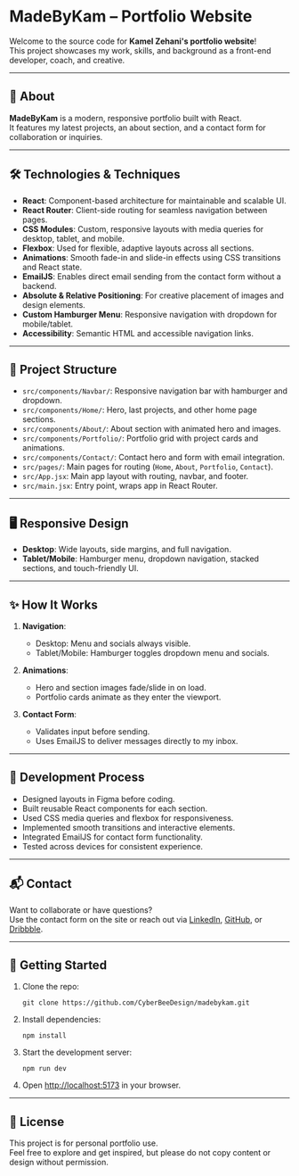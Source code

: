 # MadeByKam – Portfolio Website

Welcome to the source code for **Kamel Zehani's portfolio website**!  
This project showcases my work, skills, and background as a front-end developer, coach, and creative.

---

## 🚀 About

**MadeByKam** is a modern, responsive portfolio built with React.  
It features my latest projects, an about section, and a contact form for collaboration or inquiries.

---

## 🛠️ Technologies & Techniques

- **React**: Component-based architecture for maintainable and scalable UI.
- **React Router**: Client-side routing for seamless navigation between pages.
- **CSS Modules**: Custom, responsive layouts with media queries for desktop, tablet, and mobile.
- **Flexbox**: Used for flexible, adaptive layouts across all sections.
- **Animations**: Smooth fade-in and slide-in effects using CSS transitions and React state.
- **EmailJS**: Enables direct email sending from the contact form without a backend.
- **Absolute & Relative Positioning**: For creative placement of images and design elements.
- **Custom Hamburger Menu**: Responsive navigation with dropdown for mobile/tablet.
- **Accessibility**: Semantic HTML and accessible navigation links.

---

## 📄 Project Structure

- `src/components/Navbar/`: Responsive navigation bar with hamburger and dropdown.
- `src/components/Home/`: Hero, last projects, and other home page sections.
- `src/components/About/`: About section with animated hero and images.
- `src/components/Portfolio/`: Portfolio grid with project cards and animations.
- `src/components/Contact/`: Contact hero and form with email integration.
- `src/pages/`: Main pages for routing (`Home`, `About`, `Portfolio`, `Contact`).
- `src/App.jsx`: Main app layout with routing, navbar, and footer.
- `src/main.jsx`: Entry point, wraps app in React Router.

---

## 🖥️ Responsive Design

- **Desktop**: Wide layouts, side margins, and full navigation.
- **Tablet/Mobile**: Hamburger menu, dropdown navigation, stacked sections, and touch-friendly UI.

---

## ✨ How It Works

1. **Navigation**:  
   - Desktop: Menu and socials always visible.
   - Tablet/Mobile: Hamburger toggles dropdown menu and socials.

2. **Animations**:  
   - Hero and section images fade/slide in on load.
   - Portfolio cards animate as they enter the viewport.

3. **Contact Form**:  
   - Validates input before sending.
   - Uses EmailJS to deliver messages directly to my inbox.

---

## 📝 Development Process

- Designed layouts in Figma before coding.
- Built reusable React components for each section.
- Used CSS media queries and flexbox for responsiveness.
- Implemented smooth transitions and interactive elements.
- Integrated EmailJS for contact form functionality.
- Tested across devices for consistent experience.

---

## 📬 Contact

Want to collaborate or have questions?  
Use the contact form on the site or reach out via [LinkedIn](https://www.linkedin.com/in/kam-zehani), [GitHub](https://github.com/CyberBeeDesign), or [Dribbble](https://dribbble.com/CyberBeeDesign).

---

## 🏁 Getting Started

1. Clone the repo:
   ```
   git clone https://github.com/CyberBeeDesign/madebykam.git
   ```
2. Install dependencies:
   ```
   npm install
   ```
3. Start the development server:
   ```
   npm run dev
   ```
4. Open [http://localhost:5173](http://localhost:5173) in your browser.

---

## 📢 License

This project is for personal portfolio use.  
Feel free to explore and get inspired, but please do not copy content or design without permission.